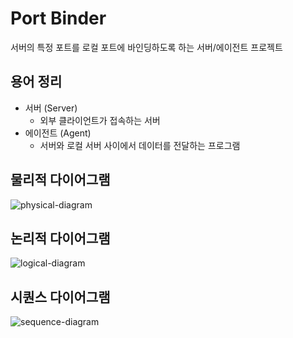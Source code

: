 # Port Binder

서버의 특정 포트를 로컬 포트에 바인딩하도록 하는 서버/에이전트 프로젝트

## 용어 정리

- 서버 (Server)
  - 외부 클라이언트가 접속하는 서버
- 에이전트 (Agent)
  - 서버와 로컬 서버 사이에서 데이터를 전달하는 프로그램

## 물리적 다이어그램

![physical-diagram](http://www.plantuml.com/plantuml/proxy?src=https://raw.githubusercontent.com/cola314/PortBinder/master/Diagrams/PhysicalDiagram.puml)

## 논리적 다이어그램

![logical-diagram](http://www.plantuml.com/plantuml/proxy?src=https://raw.githubusercontent.com/cola314/PortBinder/master/Diagrams/LogicalDiagram.puml)

## 시퀀스 다이어그램

![sequence-diagram](http://www.plantuml.com/plantuml/proxy?src=https://raw.githubusercontent.com/cola314/PortBinder/master/Diagrams/SequenceDiagram.puml)

